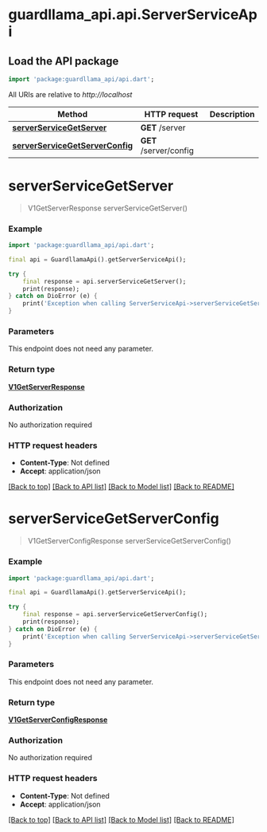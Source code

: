 # guardllama_api.api.ServerServiceApi

## Load the API package
```dart
import 'package:guardllama_api/api.dart';
```

All URIs are relative to *http://localhost*

Method | HTTP request | Description
------------- | ------------- | -------------
[**serverServiceGetServer**](ServerServiceApi.md#serverservicegetserver) | **GET** /server | 
[**serverServiceGetServerConfig**](ServerServiceApi.md#serverservicegetserverconfig) | **GET** /server/config | 


# **serverServiceGetServer**
> V1GetServerResponse serverServiceGetServer()



### Example
```dart
import 'package:guardllama_api/api.dart';

final api = GuardllamaApi().getServerServiceApi();

try {
    final response = api.serverServiceGetServer();
    print(response);
} catch on DioError (e) {
    print('Exception when calling ServerServiceApi->serverServiceGetServer: $e\n');
}
```

### Parameters
This endpoint does not need any parameter.

### Return type

[**V1GetServerResponse**](V1GetServerResponse.md)

### Authorization

No authorization required

### HTTP request headers

 - **Content-Type**: Not defined
 - **Accept**: application/json

[[Back to top]](#) [[Back to API list]](../README.md#documentation-for-api-endpoints) [[Back to Model list]](../README.md#documentation-for-models) [[Back to README]](../README.md)

# **serverServiceGetServerConfig**
> V1GetServerConfigResponse serverServiceGetServerConfig()



### Example
```dart
import 'package:guardllama_api/api.dart';

final api = GuardllamaApi().getServerServiceApi();

try {
    final response = api.serverServiceGetServerConfig();
    print(response);
} catch on DioError (e) {
    print('Exception when calling ServerServiceApi->serverServiceGetServerConfig: $e\n');
}
```

### Parameters
This endpoint does not need any parameter.

### Return type

[**V1GetServerConfigResponse**](V1GetServerConfigResponse.md)

### Authorization

No authorization required

### HTTP request headers

 - **Content-Type**: Not defined
 - **Accept**: application/json

[[Back to top]](#) [[Back to API list]](../README.md#documentation-for-api-endpoints) [[Back to Model list]](../README.md#documentation-for-models) [[Back to README]](../README.md)

